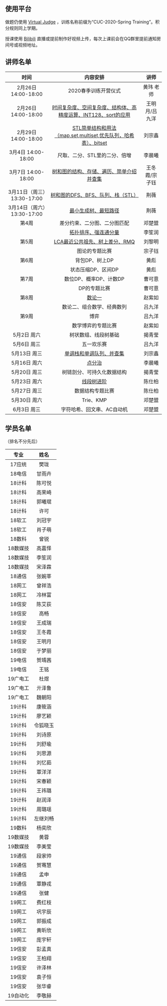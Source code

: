 ## 使用平台
做题仍使用 [Virtual Judge](https://vjudge.net/contest) ，训练名称前缀为“CUC-2020-Spring Training”。积分规则同上学期。

授课使用 [Bilibili](https://www.bilibili.com/) 直播或提前制作好视频上传，每次上课前会在QQ群里提前通知房间号或视频地址。

## 讲师名单
|时间|内容安排|讲师|
|:--:|:--:|:--:|
|2月26日  14:00-18:00|2020春季训练开营仪式|黄玮 老师|
|2月26日   14:00-18:00| [时间复杂度、空间复杂度、结构体、高精度运算、INT128、sort的应用](https://www.bilibili.com/video/av91660459?t=1018) |王明月/吕九洋|
|2月29日   14:00-18:00|[STL简单结构和用法（map,set,multiset,优先队列，哈希表）、bitset](https://blog.csdn.net/Cross_Entropy/article/details/104560014)|刘宗鑫|
|3月4日   14:00-18:00|尺取、二分、STL里的二分、倍增|李晨曦|
|3月7日    14:00-18:00|[树和图的结构、存储、遍历、简单介绍并查集](https://www.bilibili.com/video/av93965143)|王冬霞/宗子钰|
|3月11日（周三）13:30-17:00|[树和图的DFS、BFS、队列、栈（STL）](https://www.bilibili.com/video/av95255042)|荆薇|
|3月14日（周六）13:30-17:00|[最小生成树、最短路径](https://www.bilibili.com/video/av95813313)|荆薇|
|第4周|差分约束、二分图、二分图匹配|邓楚盟|
||[拓扑排序、强连通分量](https://www.bilibili.com/video/av97497855/)|李笙润|
|第5周|[LCA最近公共祖先、树上差分、RMQ](https://www.bilibili.com/video/av95465637)|刘黎明|
||图论的专题比赛|宗子钰|
|第6周|背包DP、树上DP|黄彪|
||状态压缩DP、区间DP|黄彪|
|第7周|数位DP、概率DP、计数DP|曹可意|
||DP的专题比赛|曹可意|
|第8周|[数论一](https://www.bilibili.com/video/BV1ft4y117pj/)|赵紫如|
||数论二、组合数学、经典数列|吕九洋|
|第9周|博弈|吕九洋|
||数学博弈的专题比赛|赵紫如|
|5月2日 周六|树状数组、线段树基础|揭青莹|
|5月6日 周三| 五一欢乐赛 |吕九洋 |
|5月13日 周三|[单调栈和单调队列、并查集](https://blog.csdn.net/Cross_Entropy/article/details/106081277)|刘宗鑫|
|5月16日 周六|[点分治](https://www.bilibili.com/video/BV1Xz411q7mZ)|李晨曦|
|5月20日 周三|树链剖分、可持久化数据结构|揭青莹|
|5月23日 周六|[线段树进阶](https://www.bilibili.com/video/BV1Pk4y1r7MV?pop_share=1)|陈仕柏|
|5月27日 周三|数据结构专题比赛|陈仕柏|
|5月30日 周六|Trie、KMP|邓楚盟|
|6月3日 周三|字符哈希、回文串、AC自动机|邓楚盟|

## 学员名单
（排名不分先后）   

|专业|姓名|
|:--:|:--:|
|17应统|樊珑|
|18电信|甘雨卉|
|18计科|陈可悦|
|18计科|高荣崎|
|18计科|郭曦琨|
|18计科|许可|
|18软工|刘冠宇|
|18软工|肖子萌|
|18数科|曾锐|
|18数媒技|高嘉怿|
|18数媒技|李笙润|
|18数媒技|宋泽霖|
|18通信|张婉莘|
|18网工|曾祥浩|
|18网工|冷林富|
|18信安|陈艾荻|
|18信安|高畅|
|18信安|王成瑞|
|18信安|王冬霞|
|18信安|王明月|
|18信安|于梦丽|
|19电信|贺靖茜|
|19电信|王铭|
|19广电工|杜煜|
|19广电工|亓泽鲁|
|19广电工|魏朝阳|
|19计科|康筱涵|
|19计科|廖艺颖|
|19计科|令狐晓玉|
|19计科|刘诗原|
|19计科|刘舒瑜|
|19计科|刘思源|
|19计科|刘忆茹|
|19计科|覃洋洋|
|19计科|宋春颖|
|19计科|王祎璐|
|19计科|赵润泽|
|19计科|周璐瑶|
|19计科|左继刘畅|
|19数科|杨奕欣|
|19数媒技|黄蓉|
|19数媒技|李美莹|
|19通信|段家帅|
|19通信|贺骞慧|
|19通信|孟申|
|19通信|覃静戎|
|19通信|张健|
|19网工|费红枝|
|19网工|巩宇辰|
|19网工|郭振成|
|19网工|黄昕欣|
|19网工|庞宇轩|
|19信安|彭孟真|
|19信安|王柏翔|
|19信安|许泽林|
|19信安|袁子恒|
|19信安|张华睿|
|19自动化|李敬赫|

